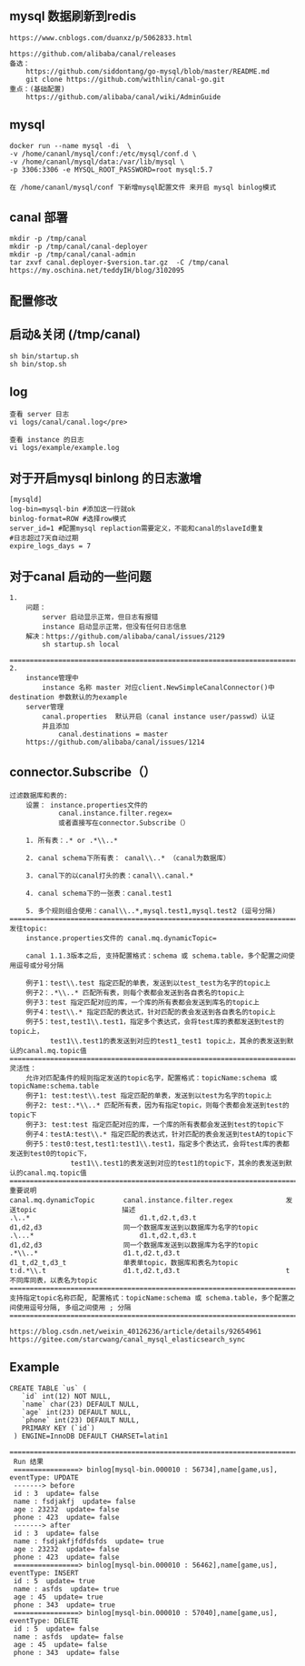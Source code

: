 ## mysql 数据刷新到redis 
    
    https://www.cnblogs.com/duanxz/p/5062833.html
    
    https://github.com/alibaba/canal/releases
    备选：
        https://github.com/siddontang/go-mysql/blob/master/README.md
        git clone https://github.com/withlin/canal-go.git
    重点：(基础配置)
        https://github.com/alibaba/canal/wiki/AdminGuide
## mysql
    docker run --name mysql -di  \
    -v /home/cananl/mysql/conf:/etc/mysql/conf.d \
    -v /home/cananl/mysql/data:/var/lib/mysql \
    -p 3306:3306 -e MYSQL_ROOT_PASSWORD=root mysql:5.7
    
    在 /home/cananl/mysql/conf 下新增mysql配置文件 来开启 mysql binlog模式
   
## canal 部署
    mkdir -p /tmp/canal
    mkdir -p /tmp/canal/canal-deployer
    mkdir -p /tmp/canal/canal-admin
    tar zxvf canal.deployer-$version.tar.gz  -C /tmp/canal
    https://my.oschina.net/teddyIH/blog/3102095
    
## 配置修改

## 启动&关闭 (/tmp/canal)
    sh bin/startup.sh
    sh bin/stop.sh
## log
    查看 server 日志
    vi logs/canal/canal.log</pre>
    
    查看 instance 的日志
    vi logs/example/example.log
    
    
## 对于开启mysql binlong 的日志激增
    [mysqld]  
    log-bin=mysql-bin #添加这一行就ok  
    binlog-format=ROW #选择row模式  
    server_id=1 #配置mysql replaction需要定义，不能和canal的slaveId重复
    #日志超过7天自动过期
    expire_logs_days = 7
## 对于canal 启动的一些问题
    1.
        问题：
            server 启动显示正常，但日志有报错
            instance 启动显示正常，但没有任何日志信息 
        解决：https://github.com/alibaba/canal/issues/2129
            sh startup.sh local
        =================================================================================================================
    2.
        instance管理中
            instance 名称 master 对应client.NewSimpleCanalConnector()中destination 参数默认的为example
        server管理
            canal.properties  默认开启（canal instance user/passwd）认证
            并且添加
                canal.destinations = master
        https://github.com/alibaba/canal/issues/1214
## connector.Subscribe（）
    过滤数据库和表的:
        设置： instance.properties文件的 
                canal.instance.filter.regex=
                或者直接写在connector.Subscribe（）
        
        1. 所有表：.* or .*\\..*
        
        2. canal schema下所有表： canal\\..* （canal为数据库）
        
        3. canal下的以canal打头的表：canal\\.canal.*
        
        4. canal schema下的一张表：canal.test1
        
        5. 多个规则组合使用：canal\\..*,mysql.test1,mysql.test2 (逗号分隔)
    =================================================================================================================
    发往topic:
        instance.properties文件的 canal.mq.dynamicTopic=
        
        canal 1.1.3版本之后, 支持配置格式：schema 或 schema.table，多个配置之间使用逗号或分号分隔
        
        例子1：test\\.test 指定匹配的单表，发送到以test_test为名字的topic上
        例子2：.*\\..* 匹配所有表，则每个表都会发送到各自表名的topic上
        例子3：test 指定匹配对应的库，一个库的所有表都会发送到库名的topic上
        例子4：test\\.* 指定匹配的表达式，针对匹配的表会发送到各自表名的topic上
        例子5：test,test1\\.test1，指定多个表达式，会将test库的表都发送到test的topic上，
              test1\\.test1的表发送到对应的test1_test1 topic上，其余的表发送到默认的canal.mq.topic值
    =================================================================================================================
    灵活性：
        允许对匹配条件的规则指定发送的topic名字，配置格式：topicName:schema 或 topicName:schema.table
        例子1: test:test\\.test 指定匹配的单表，发送到以test为名字的topic上
        例子2: test:.*\\..* 匹配所有表，因为有指定topic，则每个表都会发送到test的topic下
        例子3: test:test 指定匹配对应的库，一个库的所有表都会发送到test的topic下
        例子4：testA:test\\.* 指定匹配的表达式，针对匹配的表会发送到testA的topic下
        例子5：test0:test,test1:test1\\.test1，指定多个表达式，会将test库的表都发送到test0的topic下，
                   test1\\.test1的表发送到对应的test1的topic下，其余的表发送到默认的canal.mq.topic值
    =================================================================================================================
    重要说明
    canal.mq.dynamicTopic	    canal.instance.filter.regex	            发送topic	                    描述
    .\..*	                        d1.t,d2.t,d3.t	                        d1,d2,d3	                同一个数据库发送到以数据库为名字的topic
    .\...*	                        d1.t,d2.t,d3.t	                        d1,d2,d3	                同一个数据库发送到以数据库为名字的topic
    .*\\..*                 	d1.t,d2.t,d3.t	                        d1_t,d2_t,d3_t	            单表单topic，数据库和表名为topic
    t:d.*\\.t	                d1.t,d2.t,d3.t	                        t	                        不同库同表，以表名为topic
    =================================================================================================================
    支持指定topic名称匹配, 配置格式：topicName:schema 或 schema.table，多个配置之间使用逗号分隔, 多组之间使用 ; 分隔
    =================================================================================================================
    
    https://blog.csdn.net/weixin_40126236/article/details/92654961
    https://gitee.com/starcwang/canal_mysql_elasticsearch_sync
## Example
    CREATE TABLE `us` (
       `id` int(12) NOT NULL,
       `name` char(23) DEFAULT NULL,
       `age` int(23) DEFAULT NULL,
       `phone` int(23) DEFAULT NULL,
       PRIMARY KEY (`id`)
     ) ENGINE=InnoDB DEFAULT CHARSET=latin1
     =================================================================================================================
     Run 结果
     ================> binlog[mysql-bin.000010 : 56734],name[game,us], eventType: UPDATE
     -------> before
     id : 3  update= false
     name : fsdjakfj  update= false
     age : 23232  update= false
     phone : 423  update= false
     -------> after
     id : 3  update= false
     name : fsdjakfjfdfdsfds  update= true
     age : 23232  update= false
     phone : 423  update= false
     ================> binlog[mysql-bin.000010 : 56462],name[game,us], eventType: INSERT
     id : 5  update= true
     name : asfds  update= true
     age : 45  update= true
     phone : 343  update= true
     ================> binlog[mysql-bin.000010 : 57040],name[game,us], eventType: DELETE
     id : 5  update= false
     name : asfds  update= false
     age : 45  update= false
     phone : 343  update= false